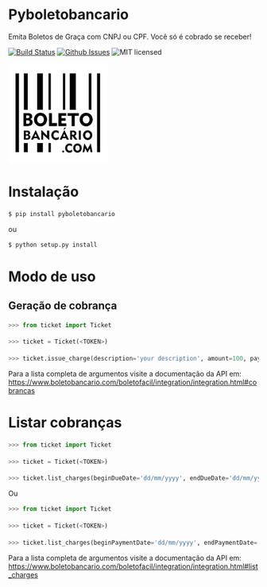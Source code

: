 # Pyboletobancario

Emita Boletos de Graça com CNPJ ou CPF. Você só é cobrado se receber!

[![Build Status](https://travis-ci.org/hudsonbrendon/pyboletobancario.svg?branch=master)](https://travis-ci.org/hudsonbrendon/pyboletobancario)
[![Github Issues](http://img.shields.io/github/issues/hudsonbrendon/pyboletobancario.svg?style=flat)](https://github.com/hudsonbrendon/pyboletobancario/issues?sort=updated&state=open)
![MIT licensed](https://img.shields.io/badge/license-MIT-blue.svg)

![Logo](logo.png)


# Instalação

```bash
$ pip install pyboletobancario
```
ou

```bash
$ python setup.py install
```

# Modo de uso

## Geração de cobrança

```python
>>> from ticket import Ticket

>>> ticket = Ticket(<TOKEN>)

>>> ticket.issue_charge(description='your description', amount=100, payerName='Hudson Brendon', payerCpfCnpj=10090997452)
```
Para a lista completa de argumentos visite a documentação da API em: https://www.boletobancario.com/boletofacil/integration/integration.html#cobrancas

# Listar cobranças

```python
>>> from ticket import Ticket

>>> ticket = Ticket(<TOKEN>)

>>> ticket.list_charges(beginDueDate='dd/mm/yyyy', endDueDate='dd/mm/yyy')
```

Ou

```python
>>> from ticket import Ticket

>>> ticket = Ticket(<TOKEN>)

>>> ticket.list_charges(beginPaymentDate='dd/mm/yyyy', endPaymentDate='dd/mm/yyy')
```
Para a lista completa de argumentos visite a documentação da API em: https://www.boletobancario.com/boletofacil/integration/integration.html#list_charges
